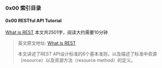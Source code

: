 ### 0x00 索引目录

#### 0x00 RESTful API Tutorial

[What is REST](https://www.shaoqunliu.cn/1305.html) 本文共2501字，阅读大约需要10分钟

> 英文原文地址: [What is REST](https://restfulapi.net/)
>
> 本文讲述了REST API设计标准的6个基本准则，以及描述了标准中资源（resource）以及资源方法（resource method）的定义。